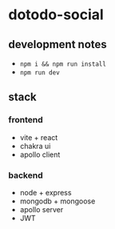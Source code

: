 # dotodo-social

## development notes
- `npm i && npm run install`
- `npm run dev`

## stack
### frontend
- vite + react
- chakra ui
- apollo client
### backend
- node + express
- mongodb + mongoose
- apollo server
- JWT